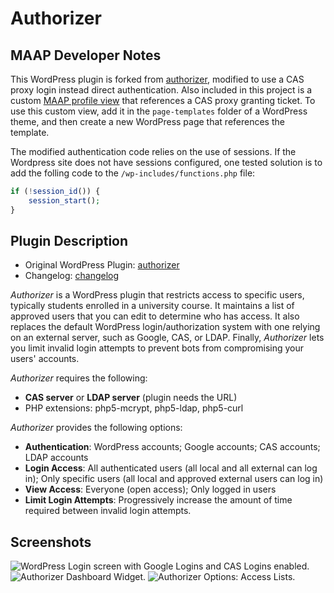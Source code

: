 # Authorizer

## MAAP Developer Notes

This WordPress plugin is forked from [authorizer](https://wordpress.org/plugins/authorizer/), modified to use a CAS proxy login instead direct authentication. Also included in this project is a custom [MAAP profile view](maapprofile.php) that references a CAS proxy granting ticket. To use this custom view, add it in the `page-templates` folder of a WordPress theme, and then create a new WordPress page that references the template.

The modified authentication code relies on the use of sessions. If the Wordpress site does not have sessions configured, one tested solution is to add the folling code to the `/wp-includes/functions.php` file:

```php
if (!session_id()) {
    session_start();
}
```

## Plugin Description

* Original WordPress Plugin: [authorizer](https://wordpress.org/plugins/authorizer/)
* Changelog: [changelog](https://github.com/uhm-coe/authorizer/blob/master/readme.txt)

*Authorizer* is a WordPress plugin that restricts access to specific users, typically students enrolled in a university course. It maintains a list of approved users that you can edit to determine who has access. It also replaces the default WordPress login/authorization system with one relying on an external server, such as Google, CAS, or LDAP. Finally, *Authorizer* lets you limit invalid login attempts to prevent bots from compromising your users' accounts.

*Authorizer* requires the following:

* **CAS server** or **LDAP server** (plugin needs the URL)
* PHP extensions: php5-mcrypt, php5-ldap, php5-curl

*Authorizer* provides the following options:

* **Authentication**: WordPress accounts; Google accounts; CAS accounts; LDAP accounts
* **Login Access**: All authenticated users (all local and all external can log in); Only specific users (all local and approved external users can log in)
* **View Access**: Everyone (open access); Only logged in users
* **Limit Login Attempts**: Progressively increase the amount of time required between invalid login attempts.

## Screenshots

![](assets/screenshot-1.png?raw=true "WordPress Login screen with Google Logins and CAS Logins enabled.")
![](assets/screenshot-2.png?raw=true "Authorizer Dashboard Widget.")
![](assets/screenshot-3.png?raw=true "Authorizer Options: Access Lists.")

[wp]: https://wordpress.org/plugins/authorizer/
[changelog]: https://github.com/uhm-coe/authorizer/blob/master/readme.txt
